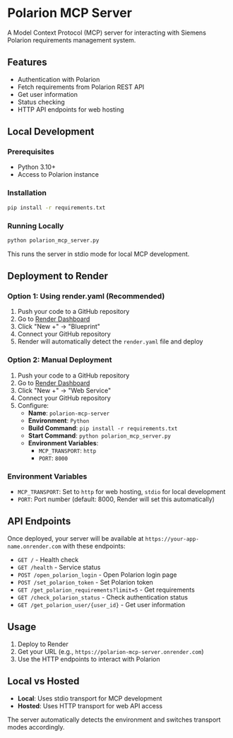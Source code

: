 # Polarion MCP Server

A Model Context Protocol (MCP) server for interacting with Siemens Polarion requirements management system.

## Features

- Authentication with Polarion
- Fetch requirements from Polarion REST API
- Get user information
- Status checking
- HTTP API endpoints for web hosting

## Local Development

### Prerequisites

- Python 3.10+
- Access to Polarion instance

### Installation

```bash
pip install -r requirements.txt
```

### Running Locally

```bash
python polarion_mcp_server.py
```

This runs the server in stdio mode for local MCP development.

## Deployment to Render

### Option 1: Using render.yaml (Recommended)

1. Push your code to a GitHub repository
2. Go to [Render Dashboard](https://dashboard.render.com/)
3. Click "New +" → "Blueprint"
4. Connect your GitHub repository
5. Render will automatically detect the `render.yaml` file and deploy

### Option 2: Manual Deployment

1. Push your code to a GitHub repository
2. Go to [Render Dashboard](https://dashboard.render.com/)
3. Click "New +" → "Web Service"
4. Connect your GitHub repository
5. Configure:
   - **Name**: `polarion-mcp-server`
   - **Environment**: `Python`
   - **Build Command**: `pip install -r requirements.txt`
   - **Start Command**: `python polarion_mcp_server.py`
   - **Environment Variables**:
     - `MCP_TRANSPORT`: `http`
     - `PORT`: `8000`

### Environment Variables

- `MCP_TRANSPORT`: Set to `http` for web hosting, `stdio` for local development
- `PORT`: Port number (default: 8000, Render will set this automatically)

## API Endpoints

Once deployed, your server will be available at `https://your-app-name.onrender.com` with these endpoints:

- `GET /` - Health check
- `GET /health` - Service status
- `POST /open_polarion_login` - Open Polarion login page
- `POST /set_polarion_token` - Set Polarion token
- `GET /get_polarion_requirements?limit=5` - Get requirements
- `GET /check_polarion_status` - Check authentication status
- `GET /get_polarion_user/{user_id}` - Get user information

## Usage

1. Deploy to Render
2. Get your URL (e.g., `https://polarion-mcp-server.onrender.com`)
3. Use the HTTP endpoints to interact with Polarion

## Local vs Hosted

- **Local**: Uses stdio transport for MCP development
- **Hosted**: Uses HTTP transport for web API access

The server automatically detects the environment and switches transport modes accordingly.
